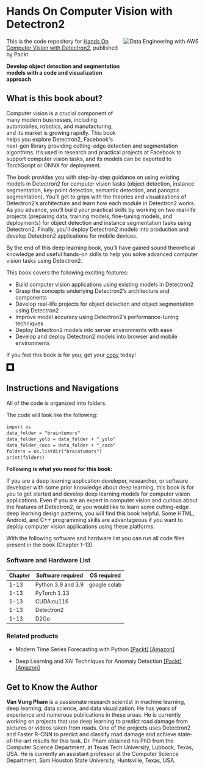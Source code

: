# Hands On Computer Vision with Detectron2

<a href="https://www.packtpub.com/product/object-detection-and-segmentation-using-detectron2/9781800561625"><img src="https://m.media-amazon.com/images/I/511vT1ORLnL.jpg" alt="Data Engineering with AWS" height="256px" align="right"></a>

This is the code repository for [Hands On Computer Vision with Detectron2](https://www.packtpub.com/product/object-detection-and-segmentation-using-detectron2/9781800561625), published by Packt.

**Develop object detection and segmentation models with a code and visualization approach**

## What is this book about?

Computer vision is a crucial component of many modern businesses, including automobiles, robotics, and manufacturing, and its market is growing rapidly. This book helps you explore Detectron2, Facebook's next-gen library providing cutting-edge detection and segmentation algorithms. It’s used in research and practical projects at Facebook to support computer vision tasks, and its models can be exported to TorchScript or ONNX for deployment.

The book provides you with step-by-step guidance on using existing models in Detectron2 for computer vision tasks (object detection, instance segmentation, key-point detection, semantic detection, and panoptic segmentation). You’ll get to grips with the theories and visualizations of Detectron2’s architecture and learn how each module in Detectron2 works. As you advance, you’ll build your practical skills by working on two real-life projects (preparing data, training models, fine-tuning models, and deployments) for object detection and instance segmentation tasks using Detectron2. Finally, you’ll deploy Detectron2 models into production and develop Detectron2 applications for mobile devices.

By the end of this deep learning book, you’ll have gained sound theoretical knowledge and useful hands-on skills to help you solve advanced computer vision tasks using Detectron2.

This book covers the following exciting features: 
* Build computer vision applications using existing models in Detectron2
* Grasp the concepts underlying Detectron2’s architecture and components
* Develop real-life projects for object detection and object segmentation using Detectron2
* Improve model accuracy using Detectron2’s performance-tuning techniques
* Deploy Detectron2 models into server environments with ease
* Develop and deploy Detectron2 models into browser and mobile environments

If you feel this book is for you, get your [copy](https://www.amazon.com/Hands-Computer-Vision-Detectron2-visualization/dp/1800561628/ref=tmm_pap_swatch_0?_encoding=UTF8&qid=&sr=) today!

<a href="https://www.packtpub.com/product/object-detection-and-segmentation-using-detectron2/9781800561625"><img src="https://raw.githubusercontent.com/PacktPublishing/GitHub/master/GitHub.png" alt="https://www.packtpub.com/" border="5" /></a>

## Instructions and Navigations
All of the code is organized into folders.

The code will look like the following:
```
import os
data_folder = "braintumors"
data_folder_yolo = data_folder + "_yolo"
data_folder_coco = data_folder + "_coco"
folders = os.listdir("braintumors")
print(folders)
```

**Following is what you need for this book:**

If you are a deep learning application developer, researcher, or software developer with some prior knowledge about deep learning, this book is for you to get started and develop deep learning models for computer vision applications. Even if you are an expert in computer vision and curious about the features of Detectron2, or you would like to learn some cutting-edge deep learning design patterns, you will find this book helpful. Some HTML, Android, and C++ programming skills are advantageous if you want to deploy computer vision applications using these platforms.

With the following software and hardware list you can run all code files present in the book (Chapter 1-13).

### Software and Hardware List

| Chapter  | Software required                                                                    | OS required                        |
| -------- | -------------------------------------------------------------------------------------| -----------------------------------|
|  	1-13   |   	Python 3.9 and 3.9                                  			  |google colab | 		
|  	1-13   |   	PyTorch 1.13                                  			  | | 		
|  	1-13   |   	CUDA:cu116                                  			  | | 		
|  	1-13   |   	Detectron2                                  			  | | 		
|  	1-13   |   	D2Go                                  			  | | 		




### Related products <Other books you may enjoy>
* Modern Time Series Forecasting with Python  [[Packt]](https://www.packtpub.com/product/modern-time-series-forecasting-with-python/9781803246802) [[Amazon]](https://www.amazon.com/Modern-Time-Forecasting-Python-industry-ready-ebook/dp/B0BHJ9ZX4Q/ref=sr_1_1?keywords=Modern+Time+Series+Forecasting+with+Python&s=digital-text&sr=1-1)
  
* Deep Learning and XAI Techniques for Anomaly Detection [[Packt]](https://www.packtpub.com/product/deep-learning-and-xai-techniques-for-anomaly-detection/9781804617755) [[Amazon]](https://www.amazon.com/Deep-Learning-Techniques-Anomaly-Detection/dp/180461775X/ref=tmm_pap_swatch_0?_encoding=UTF8&sr=1-1)
  
## Get to Know the Author
**Van Vung Pham** is a passionate research scientist in machine learning, deep learning, data science, and data visualization. He has years of experience and numerous publications in these areas. He is currently working on projects that use deep learning to predict road damage from pictures or videos taken from roads. One of the projects uses Detectron2 and Faster R-CNN to predict and classify road damage and achieve state-of-the-art results for this task. Dr. Pham obtained his PhD from the Computer Science Department, at Texas Tech University, Lubbock, Texas, USA. He is currently an assistant professor at the Computer Science Department, Sam Houston State University, Huntsville, Texas, USA.
